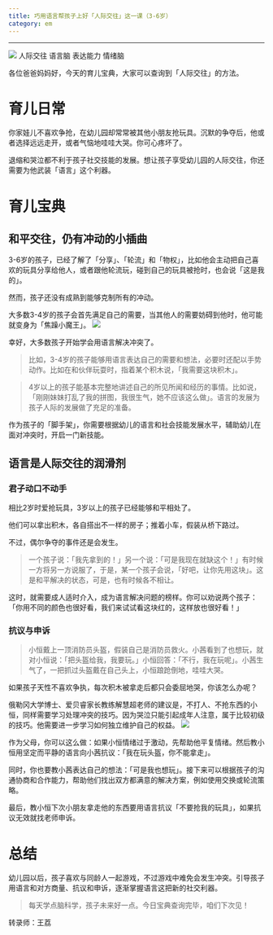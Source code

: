 ```yaml
---
title: 巧用语言帮孩子上好「人际交往」这一课（3-6岁）
category: em
---
```




----------
![](http://pics.ibrainbaby.cn/2017-07-28-em-social-%283-6%29-pic1.jpg)
 人际交往 语言脑 表达能力 情绪脑

各位爸爸妈妈好，今天的育儿宝典，大家可以查询到「人际交往」的方法。

# 育儿日常

你家娃儿不喜欢争抢，在幼儿园却常常被其他小朋友抢玩具。沉默的争夺后，他或者选择远远走开，或者气恼地哇哇大哭。你可心疼坏了。

退缩和哭泣都不利于孩子社交技能的发展。想让孩子享受幼儿园的人际交往，你还需要为他武装「语言」这个利器。

# 育儿宝典

## 和平交往，仍有冲动的小插曲

3-6岁的孩子，已经了解了「分享」、「轮流」和「物权」，比如他会主动把自己喜欢的玩具分享给他人，或者跟他轮流玩，碰到自己的玩具被抢时，也会说「这是我的」。

然而，孩子还没有成熟到能够克制所有的冲动。

大多数3-4岁的孩子会首先满足自己的需要，当其他人的需要妨碍到他时，他可能就变身为「焦躁小魔王」。
![](http://pics.ibrainbaby.cn/2017-07-28-em-social-%283-6%29-pic2.jpg)

幸好，大多数孩子开始学会用语言解决冲突了。

> 比如，3-4岁的孩子能够用语言表达自己的需要和想法，必要时还配以手势动作。比如在和伙伴玩耍时，指着某个积木说，「我需要这块积木」。

> 4岁以上的孩子能基本完整地讲述自己的所见所闻和经历的事情。比如说，「刚刚妹妹打乱了我的拼图，我很生气，她不应该这么做」。语言的发展为孩子人际的发展做了充足的准备。

作为孩子的「脚手架」，你需要根据幼儿的语言和社会技能发展水平，辅助幼儿在面对冲突时，开启一门新技能。

## 语言是人际交往的润滑剂

### 君子动口不动手

相比2岁时爱抢玩具，3岁以上的孩子已经能够和平相处了。

他们可以拿出积木，各自搭出不一样的房子；推着小车，假装从桥下路过。

不过，偶尔争夺的事件还是会发生。
> 一个孩子说：「我先拿到的！」另一个说：「可是我现在就缺这个！」有时候一方将另一方说服了，于是，某一个孩子会说，「好吧，让你先用这块」。这是和平解决的状态，可是，也有时候各不相让。

这时，就需要成人适时介入，成为语言解决问题的榜样。你可以劝说两个孩子：「你用不同的颜色也很好看，我们来试试看这块红的，这样放也很好看！」

### 抗议与申诉

> 小恒戴上一顶消防员头盔，假装自己是消防员救火。小茜看到了也想玩，就对小恒说：「把头盔给我，我要玩。」小恒回答：「不行，我在玩呢」。小茜生气了，一把抓过头盔戴在自己头上，小恒踉跄倒地，哇哇大哭。

如果孩子天性不喜欢争执，每次积木被拿走后都只会委屈地哭，你该怎么办呢？

俄勒冈大学博士、爱贝睿家长教练解慧超老师的建议是，不打人、不抢东西的小恒，同样需要学习处理冲突的技巧。因为哭泣只能引起成年人注意，属于比较初级的技巧。他需要进一步学习如何独立维护自己的权益。
![](http://pics.ibrainbaby.cn/2017-07-28-em-social-%283-6%29-pic3.jpg)


作为父母，你可以这么做：如果小恒情绪过于激动，先帮助他平复情绪。然后教小恒用坚定而平静的语言向小茜抗议：「我在玩头盔，你不能拿走」。

同时，你也要教小茜表达自己的想法：「可是我也想玩」。接下来可以根据孩子的沟通协商和合作能力，帮助他们找出双方都满意的解决方案，例如使用交换或轮流策略。

最后，教小恒下次小朋友拿走他的东西要用语言抗议「不要抢我的玩具」，如果抗议无效就找老师申诉。

# 总结

幼儿园以后，孩子喜欢与同龄人一起游戏，不过游戏中难免会发生冲突。引导孩子用语言和对方商量、抗议和申诉，逐渐掌握语言这把新的社交利器。

> 每天学点脑科学，孩子未来好一点。今日宝典查询完毕，咱们下次见！

转录师：王荔


